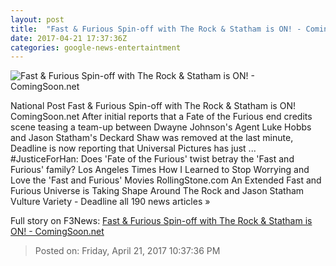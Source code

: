 ```yaml
---
layout: post
title:  "Fast & Furious Spin-off with The Rock & Statham is ON! - ComingSoon.net"
date: 2017-04-21 17:37:36Z
categories: google-news-entertaintment
---
```


![Fast & Furious Spin-off with The Rock & Statham is ON! - ComingSoon.net](http://cdn3-www.comingsoon.net/assets/uploads/2017/04/GettyImages-468312800.jpg)

National Post Fast & Furious Spin-off with The Rock & Statham is ON! ComingSoon.net After initial reports that a Fate of the Furious end credits scene teasing a team-up between Dwayne Johnson's Agent Luke Hobbs and Jason Statham's Deckard Shaw was removed at the last minute, Deadline is now reporting that Universal Pictures has just ... #JusticeForHan: Does 'Fate of the Furious' twist betray the 'Fast and Furious' family? Los Angeles Times How I Learned to Stop Worrying and Love the 'Fast and Furious' Movies RollingStone.com An Extended Fast and Furious Universe is Taking Shape Around The Rock and Jason Statham Vulture Variety - Deadline all 190 news articles »


Full story on F3News: [Fast & Furious Spin-off with The Rock & Statham is ON! - ComingSoon.net](http://www.f3nws.com/n/szsNqE)

> Posted on: Friday, April 21, 2017 10:37:36 PM
